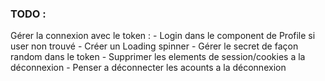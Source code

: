 ### TODO : 

Gérer la connexion avec le token :
    - Login dans le component de Profile si user non trouvé
        - Créer un Loading spinner
    - Gérer le secret de façon random dans le token
    - Supprimer les elements de session/cookies a la déconnexion
    - Penser a déconnecter les acounts a la déconnexion